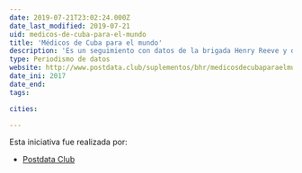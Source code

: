 ```yaml
---
date: 2019-07-21T23:02:24.000Z
date_last_modified: 2019-07-21
uid: medicos-de-cuba-para-el-mundo
title: 'Médicos de Cuba para el mundo'
description: 'Es un seguimiento con datos de la brigada Henry Reeve y de la cooperación médica cubana'
type: Periodismo de datos
website: http://www.postdata.club/suplementos/bhr/medicosdecubaparaelmundo.html
date_ini: 2017
date_end: 
tags:

cities: 

---
```


Esta iniciativa fue realizada por:

- [Postdata Club](/organizaciones/postdata-club-cuba)
